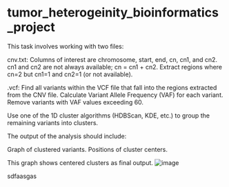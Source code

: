 # tumor_heterogeinity_bioinformatics_project

This task involves working with two files:

cnv.txt: Columns of interest are chromosome, start, end, cn, cn1, and cn2. cn1 and cn2 are not always available; cn = cn1 + cn2. Extract regions where cn=2 but cn1=1 and cn2=1 (or not available).

.vcf: Find all variants within the VCF file that fall into the regions extracted from the CNV file. Calculate Variant Allele Frequency (VAF) for each variant. Remove variants with VAF values exceeding 60.

Use one of the 1D cluster algorithms (HDBScan, KDE, etc.) to group the remaining variants into clusters.

The output of the analysis should include:

Graph of clustered variants.
Positions of cluster centers.

This graph shows centered clusters as final output.
![image](https://github.com/Jovan53/tumor_heterogeinity_bioinformatics_project/assets/152201867/677a5ae0-9611-4aef-8acd-c6b1d3c04107)

sdfaasgas
